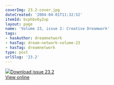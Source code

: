 ```yaml
---
coverImg: 23.2-cover.jpg
dateCreated: '2004-04-01T11:32:52'
itemId: bcphbv6y2vp
layout: page
name: 'Volume 23, issue 2: Creative Dreamwork'
tags:
- hasAuthor: dreamnetwork
- hasTag: dream-network-volume-23
- hasTag: dreamnetwork
type: post
urlSlug: '23.2'
---
```

<img class="card-journal-img" src="../images/23.2-rect.jpg"/><a href="../files/pdfs/Volume_23/23.2_creativity.pdf" download="">Download issue 23.2</a><br><a href="../files/pdfs/Volume_23/23.2_creativity.pdf">View online</a>